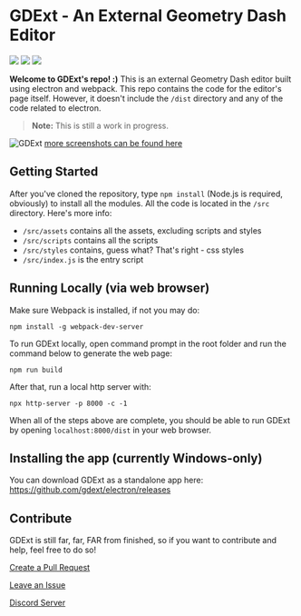 # GDExt - An External Geometry Dash Editor
[![](https://img.shields.io/discord/773470525761650698?label=discord%20server&color=7289da)](https://discord.gg/HdrvKDxxp5)
[![](https://img.shields.io/github/issues/gdext/editor)](https://github.com/gdext/editor/issues)
[![](https://img.shields.io/github/license/gdext/editor)](https://github.com/gdext/editor/blob/master/LICENSE)

**Welcome to GDExt's repo! :)**
This is an external Geometry Dash editor built using electron and webpack. This repo contains the code for the editor's page itself. However, it doesn't include the `/dist` directory and any of the code related to electron.
> **Note:** This is still a work in progress.

![GDExt](https://camo.githubusercontent.com/c745ac36f87b4676570d1dec9ff4bd1c60d60cabeec05e01f3677662de250244/68747470733a2f2f7062732e7477696d672e636f6d2f6d656469612f457a5f2d4d71375751414d6d4a6a773f666f726d61743d6a7067266e616d653d6c61726765)
[more screenshots can be found here](screenshots.md)

## Getting Started
After you've cloned the repository, type `npm install` (Node.js is required, obviously) to install all the modules. All the code is located in the `/src` directory. Here's more info:
* `/src/assets` contains all the assets, excluding scripts and styles
* `/src/scripts` contains all the scripts
* `/src/styles` contains, guess what? That's right - css styles
* `/src/index.js` is the entry script

## Running Locally (via web browser)
Make sure Webpack is installed, if not you may do:
```
npm install -g webpack-dev-server
```
To run GDExt locally, open command prompt in the root folder and run the command below to generate the web page:
```
npm run build
```
After that, run a local http server with:
```
npx http-server -p 8000 -c -1
```

When all of the steps above are complete, you should be able to run GDExt by opening `localhost:8000/dist` in your web browser.

## Installing the app (currently Windows-only)
You can download GDExt as a standalone app here: https://github.com/gdext/electron/releases

## Contribute
GDExt is still far, far, FAR from finished, so if you want to contribute and help, feel free to do so!

[Create a Pull Request](https://github.com/gdext/editor/pulls)

[Leave an Issue](https://github.com/gdext/editor/issues)

[Discord Server](https://discord.gg/s8hzqyxJKW)
